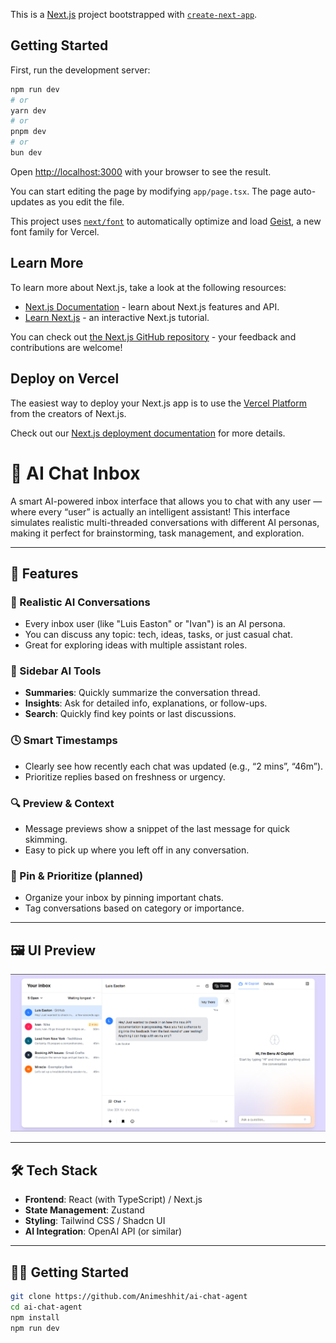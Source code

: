 This is a [Next.js](https://nextjs.org) project bootstrapped with [`create-next-app`](https://nextjs.org/docs/app/api-reference/cli/create-next-app).

## Getting Started

First, run the development server:

```bash
npm run dev
# or
yarn dev
# or
pnpm dev
# or
bun dev
```

Open [http://localhost:3000](http://localhost:3000) with your browser to see the result.

You can start editing the page by modifying `app/page.tsx`. The page auto-updates as you edit the file.

This project uses [`next/font`](https://nextjs.org/docs/app/building-your-application/optimizing/fonts) to automatically optimize and load [Geist](https://vercel.com/font), a new font family for Vercel.

## Learn More

To learn more about Next.js, take a look at the following resources:

- [Next.js Documentation](https://nextjs.org/docs) - learn about Next.js features and API.
- [Learn Next.js](https://nextjs.org/learn) - an interactive Next.js tutorial.

You can check out [the Next.js GitHub repository](https://github.com/vercel/next.js) - your feedback and contributions are welcome!

## Deploy on Vercel

The easiest way to deploy your Next.js app is to use the [Vercel Platform](https://vercel.com/new?utm_medium=default-template&filter=next.js&utm_source=create-next-app&utm_campaign=create-next-app-readme) from the creators of Next.js.

Check out our [Next.js deployment documentation](https://nextjs.org/docs/app/building-your-application/deploying) for more details.

# 📨 AI Chat Inbox

A smart AI-powered inbox interface that allows you to chat with any user — where every “user” is actually an intelligent assistant! This interface simulates realistic multi-threaded conversations with different AI personas, making it perfect for brainstorming, task management, and exploration.

---

## 🚀 Features

### 💬 Realistic AI Conversations
- Every inbox user (like "Luis Easton" or "Ivan") is an AI persona.
- You can discuss any topic: tech, ideas, tasks, or just casual chat.
- Great for exploring ideas with multiple assistant roles.

### 🧠 Sidebar AI Tools
- **Summaries**: Quickly summarize the conversation thread.
- **Insights**: Ask for detailed info, explanations, or follow-ups.
- **Search**: Quickly find key points or last discussions.

### 🕓 Smart Timestamps
- Clearly see how recently each chat was updated (e.g., “2 mins”, “46m”).
- Prioritize replies based on freshness or urgency.

### 🔍 Preview & Context
- Message previews show a snippet of the last message for quick skimming.
- Easy to pick up where you left off in any conversation.

### 🧷 Pin & Prioritize (planned)
- Organize your inbox by pinning important chats.
- Tag conversations based on category or importance.

---

## 🖼 UI Preview

![AI Chat Inbox UI](./screenshot.png)


---

## 🛠 Tech Stack

- **Frontend**: React (with TypeScript) / Next.js
- **State Management**: Zustand
- **Styling**: Tailwind CSS / Shadcn UI
- **AI Integration**: OpenAI API (or similar)

---

## 🧑‍💻 Getting Started

```bash
git clone https://github.com/Animeshhit/ai-chat-agent
cd ai-chat-agent
npm install
npm run dev

